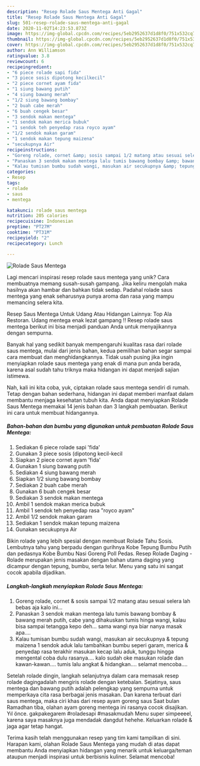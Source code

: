 ```yaml
---
description: "Resep Rolade Saus Mentega Anti Gagal"
title: "Resep Rolade Saus Mentega Anti Gagal"
slug: 501-resep-rolade-saus-mentega-anti-gagal
date: 2020-11-02T14:23:53.873Z
image: https://img-global.cpcdn.com/recipes/5eb2952637d1d8f0/751x532cq70/rolade-saus-mentega-foto-resep-utama.jpg
thumbnail: https://img-global.cpcdn.com/recipes/5eb2952637d1d8f0/751x532cq70/rolade-saus-mentega-foto-resep-utama.jpg
cover: https://img-global.cpcdn.com/recipes/5eb2952637d1d8f0/751x532cq70/rolade-saus-mentega-foto-resep-utama.jpg
author: Ann Williamson
ratingvalue: 3.8
reviewcount: 6
recipeingredient:
- "6 piece rolade sapi fida"
- "3 piece sosis dipotong kecilkecil"
- "2 piece cornet ayam fida"
- "1 siung bawang putih"
- "4 siung bawang merah"
- "1/2 siung bawang bombay"
- "2 buah cabe merah"
- "6 buah cengek besar"
- "3 sendok makan mentega"
- "1 sendok makan merica bubuk"
- "1 sendok teh penyedap rasa royco ayam"
- "1/2 sendok makan garam"
- "1 sendok makan tepung maizena"
- "secukupnya Air"
recipeinstructions:
- "Goreng rolade, cornet &amp; sosis sampai 1/2 matang atau sesuai selera lah bebas aja kalo ini..."
- "Panaskan 3 sendok makan mentega lalu tumis bawang bombay &amp; bawang merah putih, cabe yang dihakuskan tumis hinga wangi, kalau bisa sampai tetangga kepo deh... sama wangi nya biar nanya masak apa...."
- "Kalau tumisan bumbu sudah wangi, masukan air secukupnya &amp; tepung maizena 1 sendok aduk lalu tambahkan bumbu seperi garam, merica &amp; penyedap rasa terakhir masukan kecap lalu aduk, tunggu hingga mengental coba dulu rasanya.... kalo sudah oke masukan rolade dan kawan-kawan.... tumis lalu angkat &amp; hidangkan.... selamat mencoba...."
categories:
- Resep
tags:
- rolade
- saus
- mentega

katakunci: rolade saus mentega 
nutrition: 205 calories
recipecuisine: Indonesian
preptime: "PT27M"
cooktime: "PT31M"
recipeyield: "2"
recipecategory: Lunch

---
```



![Rolade Saus Mentega](https://img-global.cpcdn.com/recipes/5eb2952637d1d8f0/751x532cq70/rolade-saus-mentega-foto-resep-utama.jpg)

Lagi mencari inspirasi resep rolade saus mentega yang unik? Cara membuatnya memang susah-susah gampang. Jika keliru mengolah maka hasilnya akan hambar dan bahkan tidak sedap. Padahal rolade saus mentega yang enak seharusnya punya aroma dan rasa yang mampu memancing selera kita.

Resep Saus Mentega Untuk Udang Atau Hidangan Lainnya: Top Ala Restoran. Udang mentega enak lezat gampang !! Resep rolade saus mentega berikut ini bisa menjadi panduan Anda untuk menyajikannya dengan sempurna.

Banyak hal yang sedikit banyak mempengaruhi kualitas rasa dari rolade saus mentega, mulai dari jenis bahan, kedua pemilihan bahan segar sampai cara membuat dan menghidangkannya. Tidak usah pusing jika ingin menyiapkan rolade saus mentega yang enak di mana pun anda berada, karena asal sudah tahu triknya maka hidangan ini dapat menjadi sajian istimewa.


Nah, kali ini kita coba, yuk, ciptakan rolade saus mentega sendiri di rumah. Tetap dengan bahan sederhana, hidangan ini dapat memberi manfaat dalam membantu menjaga kesehatan tubuh kita. Anda dapat menyiapkan Rolade Saus Mentega memakai 14 jenis bahan dan 3 langkah pembuatan. Berikut ini cara untuk membuat hidangannya.

<!--inarticleads1-->

##### Bahan-bahan dan bumbu yang digunakan untuk pembuatan Rolade Saus Mentega:

1. Sediakan 6 piece rolade sapi &#39;fida&#39;
1. Gunakan 3 piece sosis (dipotong kecil-kecil
1. Siapkan 2 piece cornet ayam &#39;fida&#39;
1. Gunakan 1 siung bawang putih
1. Sediakan 4 siung bawang merah
1. Siapkan 1/2 siung bawang bombay
1. Sediakan 2 buah cabe merah
1. Gunakan 6 buah cengek besar
1. Sediakan 3 sendok makan mentega
1. Ambil 1 sendok makan merica bubuk
1. Ambil 1 sendok teh penyedap rasa &#34;royco ayam&#34;
1. Ambil 1/2 sendok makan garam
1. Sediakan 1 sendok makan tepung maizena
1. Gunakan secukupnya Air


Bikin rolade yang lebih spesial dengan membuat Rolade Tahu Sosis. Lembutnya tahu yang berpadu dengan gurihnya Kobe Tepung Bumbu Putih dan pedasnya Kobe Bumbu Nasi Goreng Poll Pedas. Resep Rolade Daging - Rolade merupakan jenis masakan dengan bahan utama daging yang dicampur dengan tepung, bumbu, serta telur. Menu yang satu ini sangat cocok apabila dijadikan. 

<!--inarticleads2-->

##### Langkah-langkah menyiapkan Rolade Saus Mentega:

1. Goreng rolade, cornet &amp; sosis sampai 1/2 matang atau sesuai selera lah bebas aja kalo ini...
1. Panaskan 3 sendok makan mentega lalu tumis bawang bombay &amp; bawang merah putih, cabe yang dihakuskan tumis hinga wangi, kalau bisa sampai tetangga kepo deh... sama wangi nya biar nanya masak apa....
1. Kalau tumisan bumbu sudah wangi, masukan air secukupnya &amp; tepung maizena 1 sendok aduk lalu tambahkan bumbu seperi garam, merica &amp; penyedap rasa terakhir masukan kecap lalu aduk, tunggu hingga mengental coba dulu rasanya.... kalo sudah oke masukan rolade dan kawan-kawan.... tumis lalu angkat &amp; hidangkan.... selamat mencoba....


Setelah rolade dingin, langkah selanjutnya dalam cara memasak resep rolade dagingadalah mengiris rolade dengan ketebalan. Sejatinya, saus mentega dan bawang putih adalah pelengkap yang sempurna untuk memperkaya cita rasa berbagai jenis masakan. Dan karena terbuat dari saus mentega, maka ciri khas dari resep ayam goreng saus Saat bulan Ramadhan tiba, olahan ayam goreng mentega ini rasanya cocok disajikan. Yıl önce. gakpakegarem #roladesapi #masakmudah Menu super simpeeeel, karena saya masaknya juga mendadak dangdut hehehe. Keluarkan rolade &amp; jaga agar tetap hangat. 

Terima kasih telah menggunakan resep yang tim kami tampilkan di sini. Harapan kami, olahan Rolade Saus Mentega yang mudah di atas dapat membantu Anda menyiapkan hidangan yang menarik untuk keluarga/teman ataupun menjadi inspirasi untuk berbisnis kuliner. Selamat mencoba!

